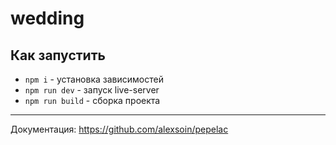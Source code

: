 # wedding


## Как запустить

- `npm i`          - установка зависимостей
- `npm run dev`    - запуск live-server
- `npm run build`  - сборка проекта

---


Документация: https://github.com/alexsoin/pepelac
